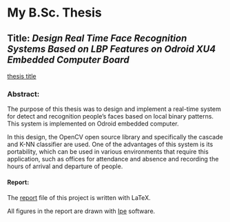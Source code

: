 # **My B.Sc. Thesis**
## Title: *Design Real Time Face Recognition Systems Based on LBP Features on Odroid XU4 Embedded Computer Board*

[thesis title]([poe://www.poe.com/_api/key_phrase?phrase=image%20file&prompt=Tell%20me%20more%20about%20image%20file.](https://github.com/rezaAdinepour/Bachelors-Project/blob/main/Report/figs/thesis.png))

### Abstract:
The purpose of this thesis was to design and implement a real-time system for detect and recognition people’s faces based on local binary patterns. This system is implemented on Odroid embedded computer.

In this design, the OpenCV open source library and specifically the cascade and K-NN classifier are used. One of the advantages of this system is its portability, which can be used in various environments that require this application, such as offices for attendance and absence and recording the hours of arrival and departure of people.

#### Report:
The [report](https://github.com/rezaAdinepour/Bachelors-Project/blob/main/Report/thesis.tex) file of this project is written with LaTeX.

All figures in the report are drawn with [Ipe](https://ipe.otfried.org/) software.
